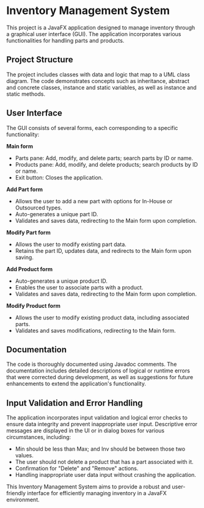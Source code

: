 # Inventory Management System

This project is a JavaFX application designed to manage inventory through a graphical user interface (GUI). The application incorporates various functionalities for handling parts and products. </br>

## Project Structure

The project includes classes with data and logic that map to a UML class diagram. The code demonstrates concepts such as inheritance, abstract and concrete classes, instance and static variables, as well as instance and static methods.  </br>
## User Interface

The GUI consists of several forms, each corresponding to a specific functionality:

**Main form** </br>
* Parts pane: Add, modify, and delete parts; search parts by ID or name.
* Products pane: Add, modify, and delete products; search products by ID or name.
* Exit button: Closes the application.

**Add Part form** </br>
* Allows the user to add a new part with options for In-House or Outsourced types.
* Auto-generates a unique part ID.
* Validates and saves data, redirecting to the Main form upon completion.

**Modify Part form** </br>
* Allows the user to modify existing part data.
* Retains the part ID, updates data, and redirects to the Main form upon saving.

**Add Product form** </br>
* Auto-generates a unique product ID.
* Enables the user to associate parts with a product.
* Validates and saves data, redirecting to the Main form upon completion.

**Modify Product form** </br>
* Allows the user to modify existing product data, including associated parts.
* Validates and saves modifications, redirecting to the Main form.

## Documentation

The code is thoroughly documented using Javadoc comments. The documentation includes detailed descriptions of logical or runtime errors that were corrected during development, as well as suggestions for future enhancements to extend the application's functionality.

## Input Validation and Error Handling

The application incorporates input validation and logical error checks to ensure data integrity and prevent inappropriate user input. Descriptive error messages are displayed in the UI or in dialog boxes for various circumstances, including:

* Min should be less than Max; and Inv should be between those two values.
* The user should not delete a product that has a part associated with it.
* Confirmation for "Delete" and "Remove" actions.
* Handling inappropriate user data input without crashing the application.

This Inventory Management System aims to provide a robust and user-friendly interface for efficiently managing inventory in a JavaFX environment.
